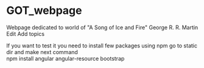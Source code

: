 # GOT_webpage
Webpage dedicated to world of "A Song of Ice and Fire" George R. R. Martin Edit Add topics



If you want to test it you need to install few packages using npm
go to static dir and make next command                                                                                     
npm install angular angular-resource bootstrap
